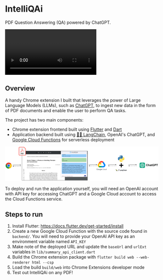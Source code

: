 # IntelliQAi

PDF Question Answering (QA) powered by ChatGPT.

<video src="assets/videos/GKD_demo.mp4" controls title="IntelliQAi Demo"></video>

## Overview

A handy Chrome extension I built that leverages the power of Large Language Models (LLMs), such as [ChatGPT](https://openai.com/blog/chatgpt), to ingest new data in the form of PDF documents and enable the user to perform QA tasks.

The project has two main components:

* Chrome extension frontend built using [Flutter](https://flutter.dev/) and [Dart](https://dart.dev/)
* Application backend built using [🦜️🔗 LangChain](https://python.langchain.com), OpenAI's ChatGPT, and [Google Cloud Functions](https://cloud.google.com/functions) for serverless deployment

![Workflow](assets/images/intelliqai_workflow.png)

To deploy and run the application yourself, you will need an OpenAI account with API key for accessing ChatGPT and a Google Cloud account to access the Cloud Functions service.

## Steps to run

1. Install Flutter: <https://docs.flutter.dev/get-started/install>
2. Create a new Google Cloud Function with the source code found in `backend/`. You will need to provide your OpenAI API key as an environment variable named `API_KEY`
3. Make note of the deployed URL and update the `baseUrl` and `urlExt` variables in `lib/summary_api_client.dart`
4. Build the Chrome extension package with `flutter build web --web-renderer html --csp`
5. Load the build `build/web` into Chrome Extensions developer mode
6. Test out IntelliQAi on any PDF!
